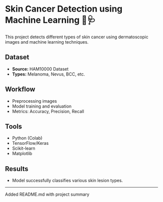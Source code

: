 # Skin Cancer Detection using Machine Learning 🧠🩺

This project detects different types of skin cancer using dermatoscopic images and machine learning techniques.

## Dataset
- **Source:** HAM10000 Dataset
- **Types:** Melanoma, Nevus, BCC, etc.

##  Workflow
- Preprocessing images
- Model training and evaluation
- Metrics: Accuracy, Precision, Recall

## Tools
- Python (Colab)
- TensorFlow/Keras
- Scikit-learn
- Matplotlib

## Results
- Model successfully classifies various skin lesion types.

---

Added README.md with project summary
